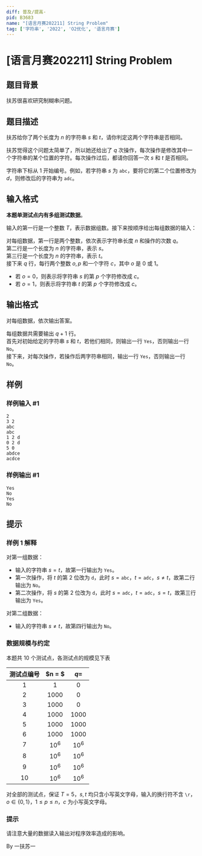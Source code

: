 ```yaml
---
diff: 普及/提高-
pid: B3683
name: "[语言月赛202211] String Problem"
tag: ['字符串', '2022', 'O2优化', '语言月赛']
---
```

# [语言月赛202211] String Problem
## 题目背景

扶苏很喜欢研究制糊串问题。
## 题目描述

扶苏给你了两个长度为 $n$ 的字符串 $s$ 和 $t$，请你判定这两个字符串是否相同。

扶苏觉得这个问题太简单了，所以她还给出了 $q$ 次操作，每次操作是修改其中一个字符串的某个位置的字符。每次操作过后，都请你回答一次 $s$ 和 $t$ 是否相同。

字符串下标从 1 开始编号。例如，若字符串 $s$ 为 $\texttt {abc}$，要将它的第二个位置修改为 $d$，则修改后的字符串为 $\texttt{adc}$。
## 输入格式

**本题单测试点内有多组测试数据**。

输入的第一行是一个整数 $T$，表示数据组数。接下来按顺序给出每组数据的输入：

对每组数据，第一行是两个整数，依次表示字符串长度 $n$ 和操作的次数 $q$。  
第二行是一个长度为 $n$ 的字符串，表示 $s$。  
第三行是一个长度为 $n$ 的字符串，表示 $t$。  
接下来 $q$ 行，每行两个整数 $o, p$ 和一个字符 $c$，其中 $o$ 是 $0$ 或 $1$。
- 若 $o = 0$，则表示将字符串 $s$ 的第 $p$ 个字符修改成 $c$。
- 若 $o = 1$，则表示将字符串 $t$ 的第 $p$ 个字符修改成 $c$。
## 输出格式

对每组数据，依次输出答案。

每组数据共需要输出 $q + 1$ 行。  
首先对初始给定的字符串 $s$ 和 $t$，若他们相同，则输出一行 `Yes`，否则输出一行 `No`。  
接下来，对每次操作，若操作后两字符串相同，输出一行 `Yes`，否则输出一行 `No`。
## 样例

### 样例输入 #1
```
2
3 2
abc
abc
1 2 d
0 2 d
5 0
abdce
acdce

```
### 样例输出 #1
```
Yes
No
Yes
No
```
## 提示

### 样例 1 解释

对第一组数据：  
- 输入的字符串 $s = t$，故第一行输出为 `Yes`。  
- 第一次操作，将 $t$ 的第 2 位改为 $\texttt d$，此时 $s = \texttt{abc}$，$t = \texttt{adc}$，$s \neq t$，故第二行输出为 `No`。
- 第二次操作，将 $s$ 的第 2 位改为 $\texttt d$，此时 $s = \texttt{adc}$，$t = \texttt{adc}$，$s = t$，故第三行输出为 `Yes`。

对第二组数据：  
- 输入的字符串 $s \neq t$，故第四行输出为 `No`。

### 数据规模与约定

本题共 10 个测试点，各测试点的规模见下表

| 测试点编号 | $n = $ | $q =$ |
| :-: | :-: | :-:|
| 1 | $1$ | $0$ |
| 2 | $1000$ | $0$ |
| 3 | $1000$ | $0$ |
| 4 | $1000$ | $1000$|
| 5 | $1000$ | $1000$ |
| 6 | $1000$ | $1000$ |
| 7 | $10^6$ | $10^6$ |
| 8 | $10^6$ | $10^6$ |
| 9 | $10^6$ | $10^6$ |
| 10 | $10^6$ | $10^6$ |

对全部的测试点，保证 $T = 5$，$s,t$ 均只含小写英文字母，输入的换行符不含 `\r`，$o \in \{0, 1\}$，$1 \leq p \leq n$，$c$ 为小写英文字母。

### 提示

请注意大量的数据读入输出对程序效率造成的影响。

By 一扶苏一
